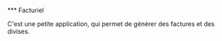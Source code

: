 *** Facturiel

<p>
    C'est une petite application, qui permet de générer des factures et des divises.
</p>